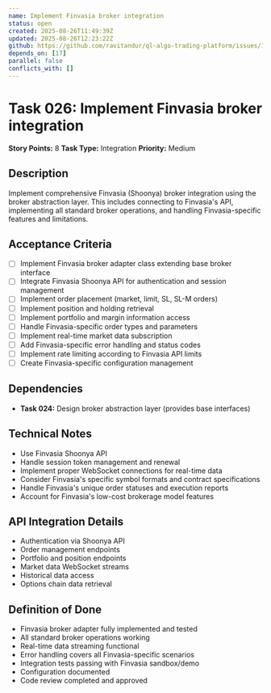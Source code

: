 ```yaml
---
name: Implement Finvasia broker integration
status: open
created: 2025-08-26T11:49:39Z
updated: 2025-08-26T12:23:22Z
github: https://github.com/ravitandur/ql-algo-trading-platform/issues/17
depends_on: [17]
parallel: false
conflicts_with: []
---
```


# Task 026: Implement Finvasia broker integration

**Story Points:** 8
**Task Type:** Integration
**Priority:** Medium

## Description
Implement comprehensive Finvasia (Shoonya) broker integration using the broker abstraction layer. This includes connecting to Finvasia's API, implementing all standard broker operations, and handling Finvasia-specific features and limitations.

## Acceptance Criteria
- [ ] Implement Finvasia broker adapter class extending base broker interface
- [ ] Integrate Finvasia Shoonya API for authentication and session management
- [ ] Implement order placement (market, limit, SL, SL-M orders)
- [ ] Implement position and holding retrieval
- [ ] Implement portfolio and margin information access
- [ ] Handle Finvasia-specific order types and parameters
- [ ] Implement real-time market data subscription
- [ ] Add Finvasia-specific error handling and status codes
- [ ] Implement rate limiting according to Finvasia API limits
- [ ] Create Finvasia-specific configuration management

## Dependencies
- **Task 024:** Design broker abstraction layer (provides base interfaces)

## Technical Notes
- Use Finvasia Shoonya API
- Handle session token management and renewal
- Implement proper WebSocket connections for real-time data
- Consider Finvasia's specific symbol formats and contract specifications
- Handle Finvasia's unique order statuses and execution reports
- Account for Finvasia's low-cost brokerage model features

## API Integration Details
- Authentication via Shoonya API
- Order management endpoints
- Portfolio and position endpoints
- Market data WebSocket streams
- Historical data access
- Options chain data retrieval

## Definition of Done
- Finvasia broker adapter fully implemented and tested
- All standard broker operations working
- Real-time data streaming functional
- Error handling covers all Finvasia-specific scenarios
- Integration tests passing with Finvasia sandbox/demo
- Configuration documented
- Code review completed and approved
